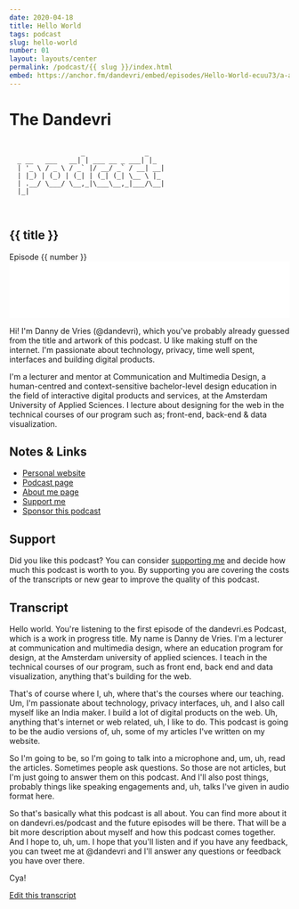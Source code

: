 ```yaml
---
date: 2020-04-18
title: Hello World
tags: podcast
slug: hello-world
number: 01
layout: layouts/center
permalink: /podcast/{{ slug }}/index.html
embed: https://anchor.fm/dandevri/embed/episodes/Hello-World-ecuu73/a-a1vh9hr
---
```


<div class="contain">
  <h1>The Dandevri</h1>
  <pre>
    <code>
                  _               _
  _ __   ___   __| | ___ __ _ ___| |_
  | '_ \ / _ \ / _` |/ __/ _` / __| __|
  | |_) | (_) | (_| | (_| (_| \__ \ |_
  | .__/ \___/ \__,_|\___\__,_|___/\__|
  |_|
    </code>
  </pre>
  
  <h2> {{ title }} </h2>
  <span>Episode {{ number }} </span>
  
  <iframe src="{{ embed }}" height="102px" width="100%" frameborder="0" scrolling="no"></iframe>

  Hi! I'm Danny de Vries (@dandevri), which you've probably already  guessed from the title and artwork of this podcast. U like making stuff on the internet.  I'm passionate about technology, privacy, time well spent, interfaces and  building digital products.

  I'm a lecturer and mentor at Communication and Multimedia Design,  a human-centred and context-sensitive bachelor-level design education  in the field of interactive digital products and services, at the Amsterdam University of Applied Sciences. I lecture about designing for the web in the technical courses of our program such as; front-end, back-end & data visualization.

  ## Notes & Links
  
  * [Personal website](https://www.dandevri.es)
  * [Podcast page](https://www.dandevri.es/podcast)
  * [About me page](https://www.dandevri.es/about)
  * [Support me](https://www.dandevri.es/support)
  * [Sponsor this podcast](https://www.dandevri.es/sponsorship)

  ## Support

  Did you like this podcast? You can consider [supporting me](/support) and decide how much this podcast is worth to you. By supporting you are covering the costs of the transcripts or new gear to improve the quality of this podcast.

  ## Transcript
  
  Hello world. You're listening to the first episode of the dandevri.es Podcast, which is a work in progress title. My name is Danny de Vries. I'm a lecturer at communication and multimedia design, where an education program for design, at the Amsterdam university of applied sciences. I  teach in the technical courses of our program, such as front end, back end and data visualization, anything that's building for the web.

That's of course where I, uh, where that's the courses where our teaching. Um, I'm passionate about technology, privacy interfaces, uh, and I also call myself like an India maker. I build a lot of digital products on the web. Uh, anything that's internet or web related, uh, I like to do.  This podcast is going to be the audio versions of, uh, some of my articles I've written on my website.

 So I'm going to be, so I'm going to talk into a microphone and, um, uh, read the articles. Sometimes people ask questions. So those are not articles, but I'm just going to answer them on this podcast. And I'll also  post things, probably things like speaking engagements and, uh, talks I've given in audio format here.

So that's basically what this podcast is all about. You can find more about it on dandevri.es/podcast and the future episodes will be there. That will be a bit more description about myself and how this podcast comes together. And I hope to, uh, um. I hope that you'll listen and if you have any feedback, you can tweet me at @dandevri and I'll answer any questions or feedback you have over there.

Cya!
  
  [Edit this transcript](https://github.com/systemdes/personal-website/tree/master/posts/podcast/hello-world.md)
  
</div>
